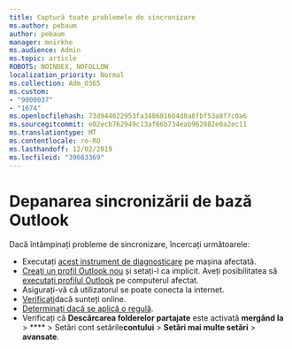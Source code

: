 ```yaml
---
title: Captură toate problemele de sincronizare
ms.author: pebaum
author: pebaum
manager: mnirkhe
ms.audience: Admin
ms.topic: article
ROBOTS: NOINDEX, NOFOLLOW
localization_priority: Normal
ms.collection: Adm_O365
ms.custom:
- "9000037"
- "1674"
ms.openlocfilehash: 73d944622953fa3486816b4d8a8fbf53a8f7c0a6
ms.sourcegitcommit: e02ecb762949c13af66b734eab962882e0a2ec11
ms.translationtype: MT
ms.contentlocale: ro-RO
ms.lasthandoff: 12/02/2019
ms.locfileid: "39663369"
---
```

# <a name="basic-outlook-sync-troubleshooting"></a>Depanarea sincronizării de bază Outlook

Dacă întâmpinați probleme de sincronizare, încercați următoarele:

- Executați [acest instrument de diagnosticare](https://aka.ms/sara-outlooksendreceive) pe mașina afectată.
- [Creați un profil Outlook nou](https://support.office.com/article/f544c1ba-3352-4b3b-be0b-8d42a540459d) și setați-l ca implicit. Aveți posibilitatea să [executați profilul Outlook](https://aka.ms/SaRA-OutlookSetupProfile) pe computerul afectat.
- Asigurați-vă că utilizatorul se poate conecta la internet. 
- [Verificați](https://support.office.com/article/2460e4a8-16c7-47fc-b204-b1549275aac9)dacă sunteți online.
- [Determinați dacă se aplică o regulă](https://support.office.com/article/C24F5DEA-9465-4DF4-AD17-A50704D66C59).
- Verificați că **Descărcarea folderelor partajate** este activată **mergând la** > **** > Setări cont setările**contului** > **Setări mai multe setări** > **avansate**.